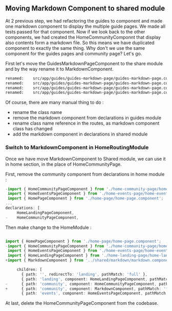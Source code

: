 ## Moving Markdown Component to shared module

At 2 previous step, we had refactoring the guides to component and made one markdown component to display the multiple guide pages. We made all tests passed for that component. Now if we look back to the other components, we had created the HomeCommunityComponnt that display also contents form a markdown file. So this means we have duplicated component to exactly the same thing. Why don't we use the same component for the guides pages and community page? Let's go.

First let's move the GuidesMarkdownPageComponent to the share module and by the way rename it to MarkdownComponent.

```sh
renamed:    src/app/guides/guides-markdown-page/guides-markdown-page.component.html -> src/app/shared/markdown/markdown.component.html
renamed:    src/app/guides/guides-markdown-page/guides-markdown-page.component.scss -> src/app/shared/markdown/markdown.component.scss
renamed:    src/app/guides/guides-markdown-page/guides-markdown-page.component.spec.ts -> src/app/shared/markdown/markdown.component.spec.ts
renamed:    src/app/guides/guides-markdown-page/guides-markdown-page.component.ts -> src/app/shared/markdown/markdown.component.ts
```

Of course, there are many manual thing to do :

- rename the class name
- remove the markdown component from declarations in guides module
- rename class name reference in the routes, as markdown component class has changed
- add the markdown component in declarations in shared module

### Switch to MarkdownComponent in HomeRoutingModule

Once we have move MarkdownComponent to Shared module, we can use it in home section, in the place of HomeCommunityPage.

First, remove the community component from declarations in home module :

```ts
-import { HomeCommunityPageComponent } from './home-community-page/home-community-page.component';
 import { HomeEventsPageComponent } from './home-events-page/home-events-page.component';
 import { HomePageComponent } from './home-page/home-page.component';
...
declarations: [
     HomeLandingPageComponent,
-    HomeCommunityPageComponent,
```

Then make change to the HomeModule :

```ts

import { HomePageComponent } from './home-page/home-page.component';
-import { HomeCommunityPageComponent } from './home-community-page/home-community-page.component';
 import { HomeEventsPageComponent } from './home-events-page/home-events-page.component';
 import { HomeLandingPageComponent } from './home-landing-page/home-landing-page.component';
+import { MarkdownComponent } from '../shared/markdown/markdown.component';

     children: [
       { path: '', redirectTo: 'landing', pathMatch: 'full' },
       { path: 'landing', component: HomeLandingPageComponent, pathMatch: 'full' },
-      { path: 'community', component: HomeCommunityPageComponent, pathMatch: 'full' },
+      { path: 'community', component: MarkdownComponent, pathMatch: 'full', data: {markdown: 'home/community'} },
       { path: 'events', component: HomeEventsPageComponent, pathMatch: 'full' },
```

At last, delete the HomeCommunityPageComponent from the codebase.
